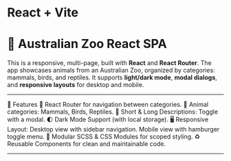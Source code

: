 # React + Vite
# 🦘 Australian Zoo React SPA

This is a responsive, multi-page, built with **React** and **React Router**. The app showcases animals from an Australian Zoo, organized by categories: mammals, birds, and reptiles. It supports **light/dark mode**, **modal dialogs**, and **responsive layouts** for desktop and mobile.

---

🔑 Features
🧭 React Router for navigation between categories.
🐾 Animal categories: Mammals, Birds, Reptiles.
📜 Short & Long Descriptions: Toggle with a modal.
🌓 Dark Mode Support (with local storage).
🖥️ Responsive Layout:
Desktop view with sidebar navigation.
Mobile view with hamburger toggle menu.
🎨 Modular SCSS & CSS Modules for scoped styling.
♻️ Reusable Components for clean and maintainable code.

---
